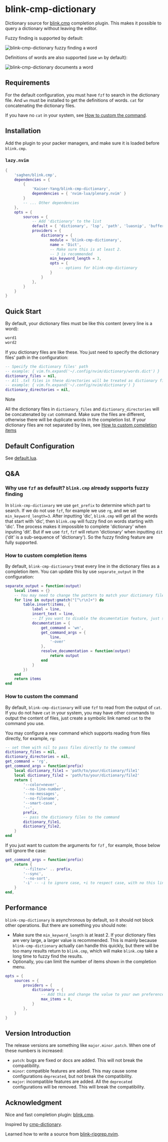 # blink-cmp-dictionary

Dictionary source for [blink.cmp](https://github.com/Saghen/blink.cmp)
completion plugin. This makes it possible to query a dictionary
without leaving the editor.

Fuzzy finding is supported by default:

![blink-cmp-dictionary fuzzy finding a word](./images/demo-fuzzy.png)

Definitions of words are also supported (use `wn` by default):

![blink-cmp-dictionary documents a word](./images/demo-doc.png)

## Requirements

For the default configuration, you must have `fzf` to search in the dictionary file. And `wn` must
be installed to get the definitions of words. `cat` for concatenating the dictionary files.

If you have no `cat` in your system, see [How to custom the command](#how-to-custom-the-command).

## Installation

Add the plugin to your packer managers, and make sure it is loaded before `blink.cmp`.

### `lazy.nvim`

```lua
{
    'saghen/blink.cmp',
    dependencies = {
        {
            'Kaiser-Yang/blink-cmp-dictionary',
            dependencies = { 'nvim-lua/plenary.nvim' }
        }
        -- ... Other dependencies
    },
    opts = {
        sources = {
            -- Add 'dictionary' to the list
            default = { 'dictionary', 'lsp', 'path', 'luasnip', 'buffer' },
            providers = {
                dictionary = {
                    module = 'blink-cmp-dictionary',
                    name = 'Dict',
                    -- Make sure this is at least 2.
                    -- 3 is recommended
                    min_keyword_length = 3,
                    opts = {
                        -- options for blink-cmp-dictionary
                    }
                }
            },
        }
    }
}
```

## Quick Start

By default, your dictionary files must be like this content (every line is a word):

```txt
word1
word2
```

If you dictionary files are like these. You just need to specify the dictionary files'
path in the configuration:

```lua
-- Specify the dictionary files' path
-- example: { vim.fn.expand('~/.config/nvim/dictionary/words.dict') }
dictionary_files = nil,
-- All .txt files in these directories will be treated as dictionary files
-- example: { vim.fn.expand('~/.config/nvim/dictionary') }
dictionary_directories = nil,
```

> [!NOTE]
>
> All the dictionary files in `dictionary_files` and `dictionary_directories` will be
> concatenated by `cat` command. Make sure the files are different, otherwise there will be
> duplicate words in the completion list. If your dictionary files are not separated by lines,
> see [How to custom completion items](#how-to-custom-completion-items)

## Default Configuration

See [default.lua](./lua/blink-cmp-dictionary/default.lua).

## Q&A

### Why use `fzf` as default? `blink.cmp` already supports fuzzy finding

In `blink-cmp-dictionary` we use `get_prefix` to determine which part to search. If we do not use
`fzf`, for example we use `rg`, and we set `min_keyword_length=3`. After inputting 'dic',
`blink.cmp` will get all the words that start with 'dic', then `blink.cmp` will fuzzy find on
words starting with 'dic'. The process makes it impossible to complete 'dictionary'
when inputing 'dit'. But if we use `fzf`, `fzf` will return 'dictionary' when inputting `dit`
('dit' is a sub-sequence of 'dictionary'). So the fuzzy finding feature are fully supported.

### How to custom completion items

By default, `blink-cmp-dictionary` treat every line in the dictionary files as a completion item.
You can update this by use `separate_output` in the configuration:

```lua
separate_output = function(output)
    local items = {}
    -- You may need to change the pattern to match your dictionary files
    for line in output:gmatch("[^\r\n]+") do
        table.insert(items, {
            label = line,
            insert_text = line,
            -- If you want to disable the documentation feature, just set it to nil
            documentation = {
                get_command = 'wn',
                get_command_args = {
                    line,
                    '-over'
                },
                resolve_documentation = function(output)
                    return output
                end
            }
        })
    end
    return items
end
```

### How to custom the command

By default, `blink-cmp-dictionary` will use `fzf` to read from the output of `cat`. If you do not
have `cat` in your system, you may have other commands to output the content of files, just create
a symbolic link named `cat` to the command you use.

You may configure a new command which supports reading from files directly, for example, `rg`:

```lua
-- set them with nil to pass files directly to the command
dictionary_files = nil,
dictionary_directories = nil,
get_command = 'rg',
get_command_args = function(prefix)
    local dictionary_file1 = 'path/to/your/dictionary/file1'
    local dictionary_file2 = 'path/to/your/dictionary/file2'
    return {
        '--color=never',
        '--no-line-number',
        '--no-messages',
        '--no-filename',
        '--smart-case',
        '--',
        prefix,
        -- pass the dictionary files to the command
        dictionary_file1,
        dictionary_file2,
    }
end
```

If you just want to custom the arguments for `fzf` , for example, those below will ignore the case:

```lua
get_command_args = function(prefix)
    return {
        '--filter=' .. prefix,
        '--sync',
        '--no-sort',
        '-i' -- -i to ignore case, +i to respect case, with no this line is smart case
    }
end,
```

## Performance

`blink-cmp-dictionary` is asynchronous by default, so it should not block other operations.
But there are something you should note:

- Make sure the `min_keyword_length` is at least 2. If your dictionary files are very large,
  a larger value is recommended. This is mainly because `blink-cmp-dictionary` actually
  can handle this quickly, but there will be too many results return to `blink.cmp`, which
  will make `blink.cmp` take a long time to fuzzy find the results.
- Optionally, you can limit the number of items shown in the completion menu.

```lua
opts = {
    sources = {
        providers = {
            dictionary = {
                -- Add this and change the value to your own preference
                max_items = 8,
            }
        },
    }
}
```

## Version Introduction

The release versions are something like `major.minor.patch`. When one of these numbers is increased:

* `patch`: bugs are fixed or docs are added. This will not break the compatibility.
* `minor`: compatible features are added. This may cause some configurations `deprecated`, but
not break the compatibility.
* `major`: incompatible features are added. All the `deprecated` configurations will be removed.
This will break the compatibility.

## Acknowledgment

Nice and fast completion plugin: [blink.cmp](https://github.com/Saghen/blink.cmp).

Inspired by [cmp-dictionary](https://github.com/uga-rosa/cmp-dictionary).

Learned how to write a source from [blink-ripgrep.nvim](https://github.com/mikavilpas/blink-ripgrep.nvim).
